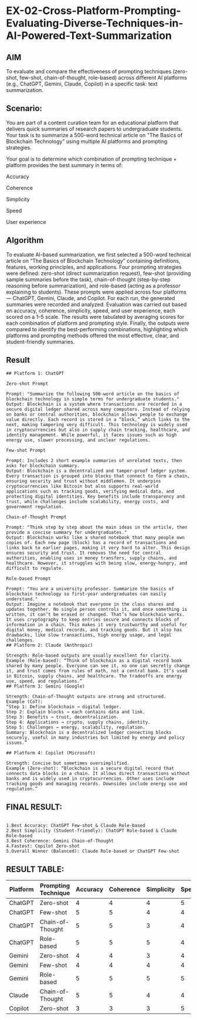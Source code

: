 # EX-02-Cross-Platform-Prompting-Evaluating-Diverse-Techniques-in-AI-Powered-Text-Summarization

## AIM
To evaluate and compare the effectiveness of prompting techniques (zero-shot, few-shot, chain-of-thought, role-based) across different AI platforms (e.g., ChatGPT, Gemini, Claude, Copilot) in a specific task: text summarization.

## Scenario:
You are part of a content curation team for an educational platform that delivers quick summaries of research papers to undergraduate students. Your task is to summarize a 500-word technical article on "The Basics of Blockchain Technology" using multiple AI platforms and prompting strategies.

Your goal is to determine which combination of prompting technique + platform provides the best summary in terms of:

Accuracy

Coherence

Simplicity

Speed

User experience

## Algorithm

To evaluate AI-based summarization, we first selected a 500-word technical article on “The Basics of Blockchain Technology” containing definitions, features, working principles, and applications. Four prompting strategies were defined: zero-shot (direct summarization request), few-shot (providing sample summaries before the task), chain-of-thought (step-by-step reasoning before summarization), and role-based (acting as a professor explaining to students). These prompts were applied across four platforms — ChatGPT, Gemini, Claude, and Copilot. For each run, the generated summaries were recorded and analyzed. Evaluation was carried out based on accuracy, coherence, simplicity, speed, and user experience, each scored on a 1–5 scale. The results were tabulated by averaging scores for each combination of platform and prompting style. Finally, the outputs were compared to identify the best-performing combinations, highlighting which platforms and prompting methods offered the most effective, clear, and student-friendly summaries.

## Result
```
## Platform 1: ChatGPT

Zero-shot Prompt

Prompt: "Summarize the following 500-word article on the basics of blockchain technology in simple terms for undergraduate students."
Output: Blockchain is a system where transactions are recorded in a secure digital ledger shared across many computers. Instead of relying on banks or central authorities, blockchain allows people to exchange value directly. Each record is stored in a “block,” which links to the next, making tampering very difficult. This technology is widely used in cryptocurrencies but also in supply chain tracking, healthcare, and identity management. While powerful, it faces issues such as high energy use, slower processing, and unclear regulations.

Few-shot Prompt

Prompt: Includes 2 short example summaries of unrelated texts, then asks for blockchain summary.
Output: Blockchain is a decentralized and tamper-proof ledger system. Every transaction is grouped into blocks that connect to form a chain, ensuring security and trust without middlemen. It underpins cryptocurrencies like Bitcoin but also supports real-world applications such as tracking goods, verifying medical data, and protecting digital identities. Key benefits include transparency and trust, while challenges include scalability, energy costs, and government regulation.

Chain-of-Thought Prompt

Prompt: "Think step by step about the main ideas in the article, then provide a concise summary for undergraduates."
Output: Blockchain works like a shared notebook that many people own copies of. Each new page (block) has a record of transactions and links back to earlier pages, making it very hard to alter. This design ensures security and trust. It removes the need for central authorities, enabling uses in money transfers, supply chains, and healthcare. However, it struggles with being slow, energy-hungry, and difficult to regulate.

Role-based Prompt

Prompt: "You are a university professor. Summarize the basics of blockchain technology so first-year undergraduates can easily understand."
Output: Imagine a notebook that everyone in the class shares and updates together. No single person controls it, and once something is written, it can’t be erased or changed. That’s how blockchain works. It uses cryptography to keep entries secure and connects blocks of information in a chain. This makes it very trustworthy and useful for digital money, medical records, and tracking goods. But it also has drawbacks, like slow transactions, high energy usage, and legal challenges.
## Platform 2: Claude (Anthropic)

Strength: Role-based outputs are usually excellent for clarity.
Example (Role-based): “Think of blockchain as a digital record book shared by many people. Everyone can see it, no one can secretly change it, and trust comes from rules of math, not a central bank. It’s used in Bitcoin, supply chains, and healthcare. The tradeoffs are energy use, speed, and regulations.”
## Platform 3: Gemini (Google)

Strength: Chain-of-Thought outputs are strong and structured.
Example (CoT):
“Step 1: Define blockchain → digital ledger.
Step 2: Explain blocks → each contains data and link.
Step 3: Benefits → trust, decentralization.
Step 4: Applications → crypto, supply chains, identity.
Step 5: Challenges → energy, scalability, regulation.
Summary: Blockchain is a decentralized ledger connecting blocks securely, useful in many industries but limited by energy and policy issues.”

## Platform 4: Copilot (Microsoft)

Strength: Concise but sometimes oversimplified.
Example (Zero-shot): “Blockchain is a secure digital record that connects data blocks in a chain. It allows direct transactions without banks and is widely used in cryptocurrencies. Other uses include tracking goods and managing records. Downsides include energy use and regulation.”
```
## FINAL RESULT:
```

1.Best Accuracy: ChatGPT Few-shot & Claude Role-based
2.Best Simplicity (Student-friendly): ChatGPT Role-based & Claude Role-based
3.Best Coherence: Gemini Chain-of-Thought
4.Fastest: Copilot Zero-shot
5.Overall Winner (Balanced): Claude Role-based or ChatGPT Few-shot
```

## RESULT TABLE:

| Platform | Prompting Technique | Accuracy | Coherence | Simplicity | Speed | User Experience | Avg Score |
| -------- | ------------------- | -------- | --------- | ---------- | ----- | --------------- | --------- |
| ChatGPT  | Zero-shot           | 4        | 4         | 4          | 5     | 5               | 4.4       |
| ChatGPT  | Few-shot            | 5        | 5         | 4          | 4     | 5               | 4.6       |
| ChatGPT  | Chain-of-Thought    | 5        | 5         | 3          | 4     | 5               | 4.4       |
| ChatGPT  | Role-based          | 5        | 5         | 5          | 4     | 5               | **4.8**   |
| Gemini   | Zero-shot           | 4        | 4         | 3          | 4     | 4               | 3.8       |
| Gemini   | Few-shot            | 4        | 4         | 4          | 4     | 4               | 4.0       |
| Gemini   | Role-based          | 5        | 5         | 5          | 5     | 4               | 4.8       |
| Claude   | Chain-of-Thought    | 5        | 5         | 4          | 4     | 4               | 4.4       |
| Copilot  | Zero-shot           | 3        | 3         | 3          | 5     | 3               | 3.4       |



